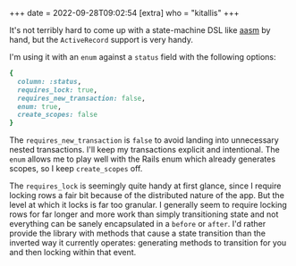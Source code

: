 +++
date = 2022-09-28T09:02:54
[extra]
who = "kitallis"
+++

It's not terribly hard to come up with a state-machine DSL like [aasm](https://github.com/aasm/aasm)
by hand, but the `ActiveRecord` support is very handy.

I'm using it with an `enum` against a `status` field with the following options:

```ruby
{
  column: :status,
  requires_lock: true,
  requires_new_transaction: false,
  enum: true,
  create_scopes: false
}
```


The `requires_new_transaction` is `false` to avoid landing into unnecessary nested transactions. I'll keep my transactions explicit and intentional.
The `enum` allows me to play well with the Rails enum which already generates scopes, so I keep `create_scopes` off.

The `requires_lock` is seemingly quite handy at first glance, since I require locking rows a fair bit because of the distributed nature of the app.
But the level at which it locks is far too granular. I generally seem to require locking rows for far longer and more work than simply transitioning state and not everything can be sanely encapsulated in a `before` or `after`.
I'd rather provide the library with methods that cause a state transition than the inverted way it currently operates: generating methods to transition for you and then locking within that event.
